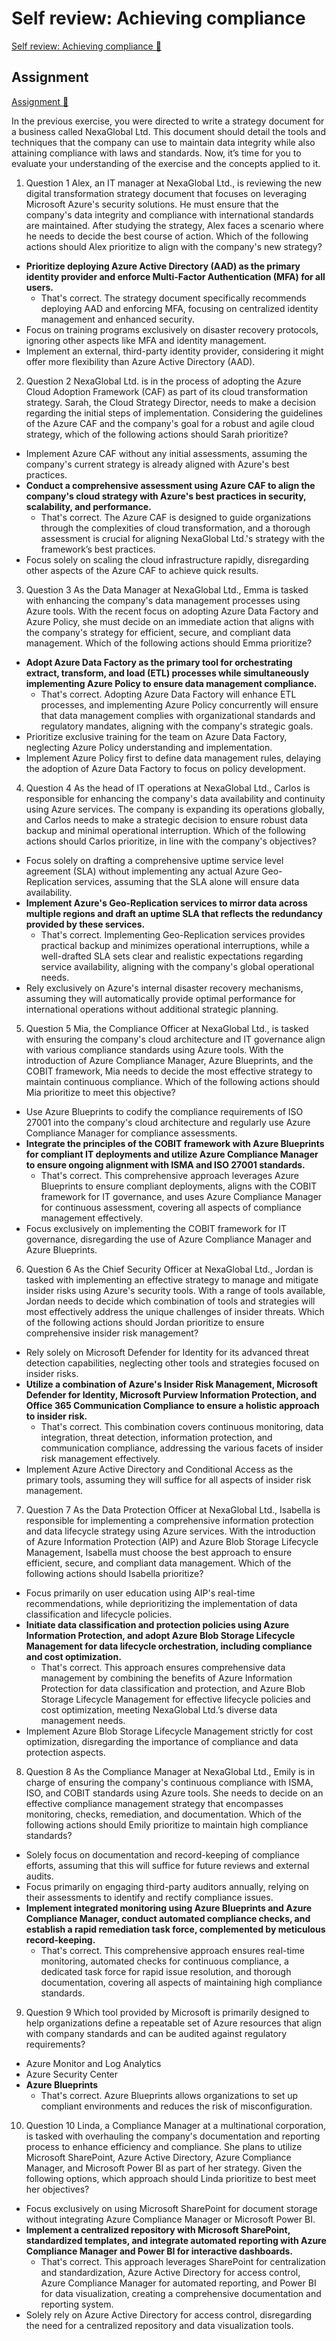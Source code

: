 # Self review: Achieving compliance

[Self review: Achieving compliance 🔗](https://www.coursera.org/learn/cybersecurity-management-and-compliance/assignment-submission/U0dkX/self-review-achieving-compliance)

## Assignment

[Assignment 🔗](https://www.coursera.org/learn/cybersecurity-management-and-compliance/assignment-submission/U0dkX/self-review-achieving-compliance/attempt)

In the previous exercise, you were directed to write a strategy document for a business called NexaGlobal Ltd. This document should detail the tools and techniques that the company can use to maintain data integrity while also attaining compliance with laws and standards. Now, it’s time for you to evaluate your understanding of the exercise and the concepts applied to it.

1.  Question 1
    Alex, an IT manager at NexaGlobal Ltd., is reviewing the new digital transformation strategy document that focuses on leveraging Microsoft Azure's security solutions. He must ensure that the company's data integrity and compliance with international standards are maintained. After studying the strategy, Alex faces a scenario where he needs to decide the best course of action. Which of the following actions should Alex prioritize to align with the company's new strategy?

- **Prioritize deploying Azure Active Directory (AAD) as the primary identity provider and enforce Multi-Factor Authentication (MFA) for all users.**
  - That's correct. The strategy document specifically recommends deploying AAD and enforcing MFA, focusing on centralized identity management and enhanced security.
- Focus on training programs exclusively on disaster recovery protocols, ignoring other aspects like MFA and identity management.
- Implement an external, third-party identity provider, considering it might offer more flexibility than Azure Active Directory (AAD).

2. Question 2
   NexaGlobal Ltd. is in the process of adopting the Azure Cloud Adoption Framework (CAF) as part of its cloud transformation strategy. Sarah, the Cloud Strategy Director, needs to make a decision regarding the initial steps of implementation. Considering the guidelines of the Azure CAF and the company's goal for a robust and agile cloud strategy, which of the following actions should Sarah prioritize?

- Implement Azure CAF without any initial assessments, assuming the company's current strategy is already aligned with Azure's best practices.
- **Conduct a comprehensive assessment using Azure CAF to align the company's cloud strategy with Azure's best practices in security, scalability, and performance.**
  - That's correct. The Azure CAF is designed to guide organizations through the complexities of cloud transformation, and a thorough assessment is crucial for aligning NexaGlobal Ltd.'s strategy with the framework’s best practices.
- Focus solely on scaling the cloud infrastructure rapidly, disregarding other aspects of the Azure CAF to achieve quick results.

3. Question 3
   As the Data Manager at NexaGlobal Ltd., Emma is tasked with enhancing the company's data management processes using Azure tools. With the recent focus on adopting Azure Data Factory and Azure Policy, she must decide on an immediate action that aligns with the company's strategy for efficient, secure, and compliant data management. Which of the following actions should Emma prioritize?

- **Adopt Azure Data Factory as the primary tool for orchestrating extract, transform, and load (ETL) processes while simultaneously implementing Azure Policy to ensure data management compliance.**
  - That's correct. Adopting Azure Data Factory will enhance ETL processes, and implementing Azure Policy concurrently will ensure that data management complies with organizational standards and regulatory mandates, aligning with the company's strategic goals.
- Prioritize exclusive training for the team on Azure Data Factory, neglecting Azure Policy understanding and implementation.
- Implement Azure Policy first to define data management rules, delaying the adoption of Azure Data Factory to focus on policy development.

4. Question 4
   As the head of IT operations at NexaGlobal Ltd., Carlos is responsible for enhancing the company's data availability and continuity using Azure services. The company is expanding its operations globally, and Carlos needs to make a strategic decision to ensure robust data backup and minimal operational interruption. Which of the following actions should Carlos prioritize, in line with the company's objectives?

- Focus solely on drafting a comprehensive uptime service level agreement (SLA) without implementing any actual Azure Geo-Replication services, assuming that the SLA alone will ensure data availability.
- **Implement Azure's Geo-Replication services to mirror data across multiple regions and draft an uptime SLA that reflects the redundancy provided by these services.**
  - That's correct. Implementing Geo-Replication services provides practical backup and minimizes operational interruptions, while a well-drafted SLA sets clear and realistic expectations regarding service availability, aligning with the company's global operational needs.
- Rely exclusively on Azure's internal disaster recovery mechanisms, assuming they will automatically provide optimal performance for international operations without additional strategic planning.

5. Question 5
   Mia, the Compliance Officer at NexaGlobal Ltd., is tasked with ensuring the company's cloud architecture and IT governance align with various compliance standards using Azure tools. With the introduction of Azure Compliance Manager, Azure Blueprints, and the COBIT framework, Mia needs to decide the most effective strategy to maintain continuous compliance. Which of the following actions should Mia prioritize to meet this objective?

- Use Azure Blueprints to codify the compliance requirements of ISO 27001 into the company's cloud architecture and regularly use Azure Compliance Manager for compliance assessments.
- **Integrate the principles of the COBIT framework with Azure Blueprints for compliant IT deployments and utilize Azure Compliance Manager to ensure ongoing alignment with ISMA and ISO 27001 standards.**
  - That's correct. This comprehensive approach leverages Azure Blueprints to ensure compliant deployments, aligns with the COBIT framework for IT governance, and uses Azure Compliance Manager for continuous assessment, covering all aspects of compliance management effectively.
- Focus exclusively on implementing the COBIT framework for IT governance, disregarding the use of Azure Compliance Manager and Azure Blueprints.

6. Question 6
   As the Chief Security Officer at NexaGlobal Ltd., Jordan is tasked with implementing an effective strategy to manage and mitigate insider risks using Azure's security tools. With a range of tools available, Jordan needs to decide which combination of tools and strategies will most effectively address the unique challenges of insider threats. Which of the following actions should Jordan prioritize to ensure comprehensive insider risk management?

- Rely solely on Microsoft Defender for Identity for its advanced threat detection capabilities, neglecting other tools and strategies focused on insider risks.
- **Utilize a combination of Azure's Insider Risk Management, Microsoft Defender for Identity, Microsoft Purview Information Protection, and Office 365 Communication Compliance to ensure a holistic approach to insider risk.**
  - That's correct. This combination covers continuous monitoring, data integration, threat detection, information protection, and communication compliance, addressing the various facets of insider risk management effectively.
- Implement Azure Active Directory and Conditional Access as the primary tools, assuming they will suffice for all aspects of insider risk management.

7. Question 7
   As the Data Protection Officer at NexaGlobal Ltd., Isabella is responsible for implementing a comprehensive information protection and data lifecycle strategy using Azure services. With the introduction of Azure Information Protection (AIP) and Azure Blob Storage Lifecycle Management, Isabella must choose the best approach to ensure efficient, secure, and compliant data management. Which of the following actions should Isabella prioritize?

- Focus primarily on user education using AIP's real-time recommendations, while deprioritizing the implementation of data classification and lifecycle policies.
- **Initiate data classification and protection policies using Azure Information Protection, and adopt Azure Blob Storage Lifecycle Management for data lifecycle orchestration, including compliance and cost optimization.**
  - That's correct. This approach ensures comprehensive data management by combining the benefits of Azure Information Protection for data classification and protection, and Azure Blob Storage Lifecycle Management for effective lifecycle policies and cost optimization, meeting NexaGlobal Ltd.’s diverse data management needs.
- Implement Azure Blob Storage Lifecycle Management strictly for cost optimization, disregarding the importance of compliance and data protection aspects.

8. Question 8
   As the Compliance Manager at NexaGlobal Ltd., Emily is in charge of ensuring the company's continuous compliance with ISMA, ISO, and COBIT standards using Azure tools. She needs to decide on an effective compliance management strategy that encompasses monitoring, checks, remediation, and documentation. Which of the following actions should Emily prioritize to maintain high compliance standards?

- Solely focus on documentation and record-keeping of compliance efforts, assuming that this will suffice for future reviews and external audits.
- Focus primarily on engaging third-party auditors annually, relying on their assessments to identify and rectify compliance issues.
- **Implement integrated monitoring using Azure Blueprints and Azure Compliance Manager, conduct automated compliance checks, and establish a rapid remediation task force, complemented by meticulous record-keeping.**
  - That's correct. This comprehensive approach ensures real-time monitoring, automated checks for continuous compliance, a dedicated task force for rapid issue resolution, and thorough documentation, covering all aspects of maintaining high compliance standards.

9. Question 9
   Which tool provided by Microsoft is primarily designed to help organizations define a repeatable set of Azure resources that align with company standards and can be audited against regulatory requirements?

- Azure Monitor and Log Analytics
- Azure Security Center
- **Azure Blueprints**
  - That's correct. Azure Blueprints allows organizations to set up compliant environments and reduces the risk of misconfiguration.

10. Question 10
    Linda, a Compliance Manager at a multinational corporation, is tasked with overhauling the company's documentation and reporting process to enhance efficiency and compliance. She plans to utilize Microsoft SharePoint, Azure Active Directory, Azure Compliance Manager, and Microsoft Power BI as part of her strategy. Given the following options, which approach should Linda prioritize to best meet her objectives?

- Focus exclusively on using Microsoft SharePoint for document storage without integrating Azure Compliance Manager or Microsoft Power BI.
- **Implement a centralized repository with Microsoft SharePoint, standardized templates, and integrate automated reporting with Azure Compliance Manager and Power BI for interactive dashboards.**
  - That's correct. This approach leverages SharePoint for centralization and standardization, Azure Active Directory for access control, Azure Compliance Manager for automated reporting, and Power BI for data visualization, creating a comprehensive documentation and reporting system.
- Solely rely on Azure Active Directory for access control, disregarding the need for a centralized repository and data visualization tools.
